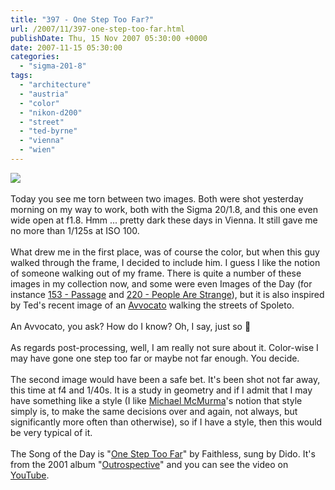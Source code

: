 ```yaml
---
title: "397 - One Step Too Far?"
url: /2007/11/397-one-step-too-far.html
publishDate: Thu, 15 Nov 2007 05:30:00 +0000
date: 2007-11-15 05:30:00
categories: 
  - "sigma-201-8"
tags: 
  - "architecture"
  - "austria"
  - "color"
  - "nikon-d200"
  - "street"
  - "ted-byrne"
  - "vienna"
  - "wien"
---
```

<a href="https://d25zfm9zpd7gm5.cloudfront.net/1200x1200/2007/20071114_081516_nx.jpg" target="_blank"><img src="https://d25zfm9zpd7gm5.cloudfront.net/0600x0600/2007/20071114_081516_nx.jpg"/></a><br/><br/>Today you see me torn between two images. Both were shot yesterday morning on my way to work, both with the Sigma 20/1.8, and this one even wide open at f1.8. Hmm ... pretty dark these days in Vienna. It still gave me no more than 1/125s at ISO 100.<br/><br/>What drew me in the first place, was of course the color, but when this guy walked through the frame, I decided to include him. I guess I like the notion of someone walking out of my frame. There is quite a number of these images in my collection now, and some were even Images of the Day (for instance <a href="/2007/03/153-passage.html" target="_blank">153 - Passage</a>  and  <a href="/2007/05/220-people-are-strange.html" target="_blank">220 - People Are Strange</a>), but it is also inspired by Ted's recent image of an <a href="http://imagefiction.blogspot.com/2007/11/spoleto.html" target="_blank">Avvocato</a> walking the streets of Spoleto. <br/><br/>An Avvocato, you ask? How do I know? Oh, I say, just so 🙂<br/><br/>As regards post-processing, well, I am really not sure about it. Color-wise I may have gone one step too far or maybe not far enough. You decide.<br/><br/><a href="https://d25zfm9zpd7gm5.cloudfront.net/1200x1200/2007/20071114_080244_nx.jpg" target="_blank"><img alt="" border="0" src="https://d25zfm9zpd7gm5.cloudfront.net/0150x0150/2007/20071114_080244_nx.jpg" style="margin: 0pt 0px 0pt 10px; float: right;"/></a> The second image would have been a safe bet. It's been shot not far away, this time at f4 and 1/40s. It is a study in geometry and if I admit that I may have something like a style (I like <a href="http://trippingonthrough.blogspot.com/" target="_blank">Michael McMurma</a>'s notion that style simply is, to make the same decisions over and again, not always, but significantly more often than otherwise), so if I have a style, then this would be very typical of it.<br/><br/>The Song of the Day is "<a href="http://www.lyricsfreak.com/f/faithless/one+step+too+far_20052688.html" target="_blank">One Step Too Far</a>" by Faithless, sung by Dido. It's from the 2001 album "<a href="http://www.amazon.com/Outrospective-Faithless/dp/B00005LN6L" target="_blank">Outrospective</a>" and you can see the video on <a href="http://www.youtube.com/watch?v=oFLutCjewvg">YouTube</a>.
